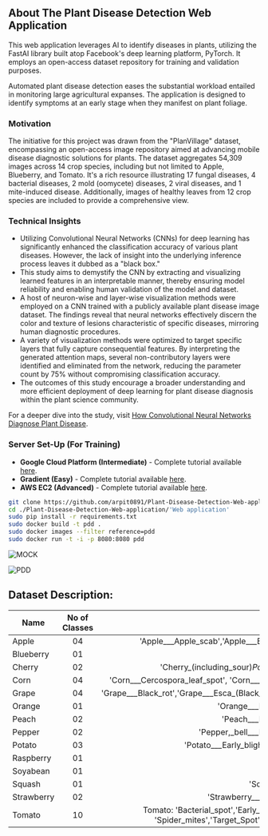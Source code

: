 ## About The Plant Disease Detection Web Application

This web application leverages AI to identify diseases in plants, utilizing the FastAI library built atop Facebook's deep learning platform, PyTorch. It employs an open-access dataset repository for training and validation purposes.

Automated plant disease detection eases the substantial workload entailed in monitoring large agricultural expanses. The application is designed to identify symptoms at an early stage when they manifest on plant foliage.

### Motivation
The initiative for this project was drawn from the "PlanVillage" dataset, encompassing an open-access image repository aimed at advancing mobile disease diagnostic solutions for plants. The dataset aggregates 54,309 images across 14 crop species, including but not limited to Apple, Blueberry, and Tomato. It's a rich resource illustrating 17 fungal diseases, 4 bacterial diseases, 2 mold (oomycete) diseases, 2 viral diseases, and 1 mite-induced disease. Additionally, images of healthy leaves from 12 crop species are included to provide a comprehensive view.

### Technical Insights

- Utilizing Convolutional Neural Networks (CNNs) for deep learning has significantly enhanced the classification accuracy of various plant diseases. However, the lack of insight into the underlying inference process leaves it dubbed as a "black box."
- This study aims to demystify the CNN by extracting and visualizing learned features in an interpretable manner, thereby ensuring model reliability and enabling human validation of the model and dataset.
- A host of neuron-wise and layer-wise visualization methods were employed on a CNN trained with a publicly available plant disease image dataset. The findings reveal that neural networks effectively discern the color and texture of lesions characteristic of specific diseases, mirroring human diagnostic procedures.
- A variety of visualization methods were optimized to target specific layers that fully capture consequential features. By interpreting the generated attention maps, several non-contributory layers were identified and eliminated from the network, reducing the parameter count by 75% without compromising classification accuracy.
- The outcomes of this study encourage a broader understanding and more efficient deployment of deep learning for plant disease diagnosis within the plant science community.

For a deeper dive into the study, visit [How Convolutional Neural Networks Diagnose Plant Disease](https://spj.sciencemag.org/plantphenomics/2019/9237136/).



### Server Set-Up (For Training)
- **Google Cloud Platform (Intermediate)** - Complete tutorial available [here](https://course.fast.ai/start_gcp.html).
- **Gradient (Easy)** - Complete tutorial available [here](https://course.fast.ai/start_gradient.html).
- **AWS EC2 (Advanced)** - Complete tutorial available [here](https://course.fast.ai/start_aws.html).

```bash
git clone https://github.com/arpit0891/Plant-Disease-Detection-Web-application.git
cd ./Plant-Disease-Detection-Web-application/'Web application'
sudo pip install -r requirements.txt
sudo docker build -t pdd .
sudo docker images --filter reference=pdd
sudo docker run -t -i -p 8080:8080 pdd
```
![MOCK](https://github.com/arpit0891/Plant-Disease-Detection-Web-application/blob/master/pdd.gif)

![PDD](https://github.com/arpit0891/Plant-Disease-Detection-Web-application/blob/master/pdd.png)

## Dataset Description:

|Name           | No of Classes | Class Names
| ------------- |:-------------:|:-----------------:|
| Apple     |     04        | 'Apple___Apple_scab','Apple___Black_rot','Apple___Cedar_apple_rust' 'Apple___healthy' |
| Blueberry |     01        | 'Blueberry___healthy' |
| Cherry    |     02        | 'Cherry_(including_sour)_Powdery_mildew', 'Cherry_(including_sour)_healthy' |
| Corn      |     04        | 'Corn___Cercospora_leaf_spot', 'Corn___Common_rust','Corn___Northern_Leaf_Blight','Corn___healthy' |
| Grape     |     04        | 'Grape___Black_rot','Grape___Esca_(Black_Measles)','Leaf_blight_(Isariopsis_Leaf_Spot)','Grape___healthy' |
| Orange    |     01        | 'Orange___Haunglongbing_(Citrus_greening)' |
| Peach     |     02        | 'Peach___Bacterial_spot','Peach___healthy' |
| Pepper    |     02        | 'Pepper,_bell___Bacterial_spot','Pepper,_bell___healthy' |
| Potato    |     03        | 'Potato___Early_blight','Potato___Late_blight','Potato___healthy' |
| Raspberry |     01        | 'Raspberry___healthy' |
| Soyabean  |     01        | 'Soybean___healthy' |
| Squash    |     01        | 'Squash___Powdery_mildew' |
| Strawberry|     02        | 'Strawberry___Leaf_scorch','Strawberry___healthy' |
| Tomato    |     10        | Tomato: 'Bacterial_spot','Early_blight', 'Late_blight', 'Leaf_Mold', 'Septoria_leaf_spot', 'Spider_mites','Target_Spot', 'Yellow_Leaf_Curl_Virus', 'Mosaic_virus', 'Healthy' |
